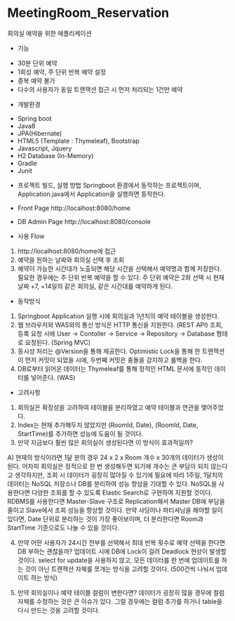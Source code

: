 # MeetingRoom_Reservation

회의실 예약을 위한 애플리케이션

* 기능
- 30분 단위 예약
- 1회성 예약, 주 단위 반복 예약 설정
- 중복 예약 불가
- 다수의 사용자가 동일 트랜잭션 접근 시 먼저 처리되는 1건만 예약

* 개발환경
- Spring boot
- Java8
- JPA(Hibernate)
- HTML5 (Template : Thymeleaf), Bootstrap
- Javascript, Jquery
- H2 Database (In-Memory)
- Gradle
- Junit

* 프로젝트 빌드, 실행 방법
Springboot 환경에서 동작하는 프로젝트이며, Application.java에서 Application을 실행하면 동작한다.
- Front Page
http://localhost:8080/home

- DB Admin Page
http://localhost:8080/console

* 사용 Flow
1. http://localhost:8080/home에 접근
2. 예약을 원하는 날짜와 회의실 선택 후 조회
3. 예약이 가능한 시간대가 노출되면 해당 시간을 선택해서 예약명과 함께 저장한다.
필요한 경우에는 주 단위 반복 예약을 할 수 있다. 주 단위 예약은 2회 선택 시 현재 날짜 +7, +14일의 같은 회의실, 같은 시간대를 예약하게 된다.

* 동작방식
1. Springboot Application 실행 시에 회의실과 1년치의 예약 테이블을 생성한다.
2. 웹 브라우저와 WAS와의 통신 방식은 HTTP 통신을 지원한다. (REST API)
조회, 등록 요청 시에 User -> Contoller -> Service -> Repository -> Database 형태로 요청된다. (Spring MVC)
3. 동시성 처리는 @Version을 통해 제공한다. Optimistic Lock을 통해 한 트랜잭션이 먼저 커밋이 되었을 시에, 두번째 커밋은 충돌을 감지하고 롤백을 한다.
4. DB로부터 읽어온 데이터는 Thymeleaf를 통해 정적인 HTML 문서에 동적인 데이터를 넣어준다. (WAS)

* 고려사항
1. 회의실은 확장성을 고려하여 테이블을 분리하였고 예약 테이블과 연관을 맺어주었다.
2. Index는 현재 추가해두지 않았지만  (RoomId, Date), (RoomId, Date, StartTime)를 추가하면 성능에 도움이 될 것이다.
3. 만약 지금보다 훨씬 많은 회의실이 생성된다면 이 방식이 효과적일까?

A) 현재의 방식이라면 1달 분의 경우 24 x 2 x Room 개수 x 30개의 데이터가 생성이 된다. 
어차피 회의실은 정적으로 한 번 생성해두면 되기에 개수는 큰 부담이 되지 않는다고 생각하지만, 조회 시 데이터가 굉장히 많아질 수 있기에 필요에 따라 1주일, 1달치의 데이터는 NoSQL 저장소나 DB를 분리하여 성능 향상을 기대할 수 있다.
NoSQL을 사용한다면 다양한 조회를 할 수 있도록 Elastic Search로 구현하여 지원할 것이다.
RDBMS를 사용한다면 Master-Slave 구조로 Replication해서 Master DB에 부담을 줄이고 Slave에서 조회 성능을 향상할 것이다.
만약 샤딩이나 파티셔닝을 해야할 일이 있다면, Date 단위로 분리하는 것이 가장 좋아보이며, 더 분리한다면 Room과 StartTime 기준으로도 나눌 수 있을 것이다.

4. 만약 어떤 사용자가 24시간 전부를 선택해서 최대 반복 횟수로 예약 선택을 한다면 DB 부하는 괜찮을까?
업데이트 시에 DB에 Lock이 걸려 Deadlock 현상이 발생할 것이다. select for update을 사용하지 않고, 모든 데이터를 한 번에 업데이트를 하는 것이 아닌 트랜잭션 자체를 쪼개는 방식을 고려할 것이다. (500건씩 나눠서 업데이트 하는 방식)

5. 만약 회의실이나 예약 테이블 컬럼이 변한다면?
데이터가 굉장히 많을 경우에 컬럼 자체를 수정하는 것은 큰 이슈가 있다. 그럴 경우에는 컬럼 추가를 하거나 table을 다시 만드는 것을 고려할 것이다.
